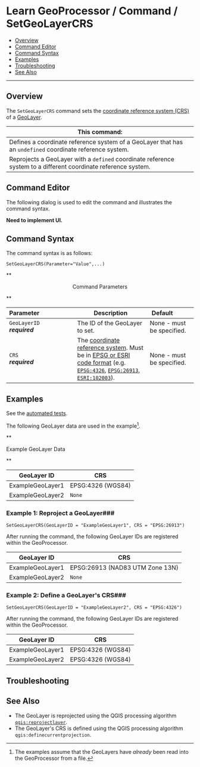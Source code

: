 # Learn GeoProcessor / Command / SetGeoLayerCRS #

* [Overview](#overview)
* [Command Editor](#command-editor)
* [Command Syntax](#command-syntax)
* [Examples](#examples)
* [Troubleshooting](#troubleshooting)
* [See Also](#see-also)

-------------------------

## Overview ##

The `SetGeoLayerCRS` command sets the [coordinate reference system (CRS)](https://en.wikipedia.org/wiki/Spatial_reference_system) of a [GeoLayer](../../introduction#geolayer). 


|This command:|
|-|
|Defines a coordinate reference system of a GeoLayer that has an `undefined` coordinate reference system.|
|Reprojects a GeoLayer with a `defined` coordinate reference system to a different coordinate reference system.|

## Command Editor ##

The following dialog is used to edit the command and illustrates the command syntax.

**Need to implement UI.**

## Command Syntax ##

The command syntax is as follows:

```text
SetGeoLayerCRS(Parameter="Value",...)
```
**<p style="text-align: center;">
Command Parameters
</p>**

|**Parameter**&nbsp;&nbsp;&nbsp;&nbsp;&nbsp;&nbsp;&nbsp;&nbsp;&nbsp;&nbsp;&nbsp;&nbsp;&nbsp;&nbsp;&nbsp;&nbsp;&nbsp;&nbsp;&nbsp;&nbsp;| **Description** | **Default**&nbsp;&nbsp;&nbsp;&nbsp;&nbsp;&nbsp;&nbsp;&nbsp;&nbsp;&nbsp; |
| --------------|-----------------|----------------- |
| `GeoLayerID` <br>  **_required_**| The ID of the GeoLayer to set.| None - must be specified. |
| `CRS` <br> **_required_**|The [coordinate reference system](https://en.wikipedia.org/wiki/Spatial_reference_system). Must be in [EPSG or ESRI code format](http://spatialreference.org/ref/epsg/) (e.g. [`EPSG:4326`](http://spatialreference.org/ref/epsg/4326/), [`EPSG:26913`](http://spatialreference.org/ref/epsg/nad83-utm-zone-13n/), [`ESRI:102003`](http://spatialreference.org/ref/esri/usa-contiguous-albers-equal-area-conic/)).| None - must be specified. |


## Examples ##

See the [automated tests](https://github.com/OpenWaterFoundation/owf-app-geoprocessor-python-test/tree/master/test/commands/SetGeoLayerCRS).

The following GeoLayer data are used in the example[^1]. 
[^1]: The examples assume that the GeoLayers have *already* been read into the GeoProcessor from a file.

**<p style="text-align: left;">
Example GeoLayer Data
</p>**

|GeoLayer ID|CRS|
| ---- | ---|
| ExampleGeoLayer1 |EPSG:4326 (WGS84)|
| ExampleGeoLayer2	|`None`|


### Example 1: Reproject a GeoLayer###

```
SetGeoLayerCRS(GeoLayerID = "ExampleGeoLayer1", CRS = "EPSG:26913")
```

After running the command, the following GeoLayer IDs are registered within the GeoProcessor. 

|GeoLayer ID|CRS|
| ---- |---|
| ExampleGeoLayer1  |EPSG:26913 (NAD83 UTM Zone 13N)|
| ExampleGeoLayer2	|`None`|

### Example 2: Define a GeoLayer's CRS###

```
SetGeoLayerCRS(GeoLayerID = "ExampleGeoLayer2", CRS = "EPSG:4326")
```

After running the command, the following GeoLayer IDs are registered within the GeoProcessor. 

|GeoLayer ID|CRS|
| ---- |---|
| ExampleGeoLayer1  |EPSG:4326 (WGS84)|
| ExampleGeoLayer2	|EPSG:4326 (WGS84)|



## Troubleshooting ##

## See Also ##

- The GeoLayer is reprojected using the QGIS processing algorithm  [`qgis:reprojectlayer`](https://docs.qgis.org/latest/en/docs/user_manual/processing_algs/qgis/vector_general_tools.html#reproject-layer). 
- The GeoLayer's CRS is defined using the QGIS processing algorithm  `qgis:definecurrentprojection`.